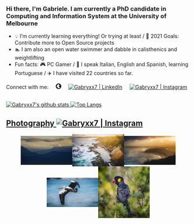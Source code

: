 ### Hi there, I'm Gabriele. I am currently a PhD candidate in Computing and Information System at the University of Melbourne
- 💡 I’m currently learning everything! Or trying at least / 🎯 2021 Goals: Contribute more to Open Source projects
- 🏊 I am also an open water swimmer and dabble in calisthenics and weightlifting
- Fun facts: 🎮 PC Gamer / 💬 I speak Italian, English and Spanish, learning Portuguese / ✈️ I have visited 22 countries so far.


Connect with me:     
[<img alt="gmarini.com" class="no-hover no-mark" src="https://raw.githubusercontent.com/iconic/open-iconic/master/svg/globe.svg" width="15px"/>][website]    
[<img alt="Gabryxx7 | LinkedIn" class="no-hover no-mark" src="https://cdn.jsdelivr.net/npm/simple-icons@v3/icons/linkedin.svg" width="15px"/>][linkedin]    
[<img alt="Gabryxx7 | Instagram" class="no-hover no-mark" src="https://cdn.jsdelivr.net/npm/simple-icons@v3/icons/instagram.svg" width="15px"/>][instagram]    

<div>
<a class="no-hover no-mark" href="https://github.com/Gabryxx7">
<img alt="Gabryxx7's github stats" src="https://github-readme-stats.vercel.app/api?username=Gabryxx7&amp;count_private=true&amp;show_icons=true&amp;theme=onedark&amp;include_all_commits=1"/>
</a>
<a class="no-hover no-mark" href="https://github.com/Gabryxx7">
<img alt="Top Langs" src="https://github-readme-stats.vercel.app/api/top-langs/?username=Gabryxx7&amp;layout=compact&amp;theme=onedark"/>
</a>
</div>

## [Photography <img alt="Gabryxx7 | Instagram" src="https://cdn.jsdelivr.net/npm/simple-icons@v3/icons/instagram.svg" width="15px"/>][instagram]

<div class="github-insta-feed" style="display: flex;justify-content: center; align-items: center;flex-wrap: wrap;">
<img alt="Gabryxx7 | Instagram" class="no-hover no-mark" height="auto" src="/assets/gabryxx7/img/photos/202201/272403231_3099930970284306_2054452382131918485_n_18216735250113087.jpg" style="vertical-align: middle;" width="28%"/>
<img alt="Gabryxx7 | Instagram" class="no-hover no-mark" height="auto" src="/assets/gabryxx7/img/photos/202201/272498964_160054973026799_8305514290373229742_n_17891978165536915.jpg" style="vertical-align: middle;" width="28%"/>
<img alt="Gabryxx7 | Instagram" class="no-hover no-mark" height="auto" src="/assets/gabryxx7/img/photos/202201/272177500_278593610924961_183644696826839967_n_17994795400417473.jpg" style="vertical-align: middle;" width="28%"/>
<img alt="Gabryxx7 | Instagram" class="no-hover no-mark" height="auto" src="/assets/gabryxx7/img/photos/202201/272107688_952135689058183_1104079245098692016_n_17930040874960542.jpg" style="vertical-align: middle;" width="28%"/>
<img alt="Gabryxx7 | Instagram" class="no-hover no-mark" height="auto" src="/assets/gabryxx7/img/photos/202201/271938790_4961244277272347_2918326676412093919_n_17914329953141154.jpg" style="vertical-align: middle;" width="28%"/>
</div>

[website]: https://gmarini.com/
[twitter]: https://twitter.com/Gabryxx7
[youtube]: https://youtube.com/gabryxx7
[instagram]: https://www.instagram.com/gabryxx7
[linkedin]: https://www.linkedin.com/in/gabryxx7
[webdevplaylist]: https://www.youtube.com/playlist?list=PLkwxH9e_vrAJ0WbEsFA9W3I1W-g_BTsbt
[jsplaylist]: https://www.youtube.com/playlist?list=PLkwxH9e_vrALRJKu7wfXby3MKeflhTu6B
[cssplaylist]: https://www.youtube.com/playlist?list=PLkwxH9e_vrALSdvZuEh6gqQdmDoDIoqz4
[reactplaylist]: https://www.youtube.com/playlist?list=PLkwxH9e_vrAK4TdffpxKY3QGyHCpxFcQ0

<!-- Source: https://raw.githubusercontent.com/codeSTACKr/codeSTACKr/master/README.md -->

